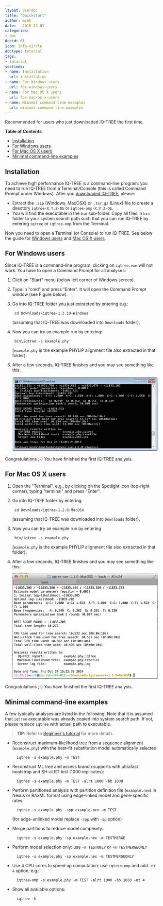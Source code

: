 ```yaml
---
layout: userdoc
title: "Quickstart"
author: minh
date:   2015-12-01
categories:
- doc
docid: 01
icon: info-circle
doctype: tutorial
tags:
- tutorial
sections:
- name: Installation
  url: installation
- name: For Windows users
  url: for-windows-users
- name: For Mac OS X users
  url: for-mac-os-x-users
- name: Minimal command-line examples
  url: minimal-command-line-examples
---
```

Recommended for users who just downloaded IQ-TREE the first time.
<!--more-->

<!-- START doctoc generated TOC please keep comment here to allow auto update -->
<!-- DON'T EDIT THIS SECTION, INSTEAD RE-RUN doctoc TO UPDATE -->
**Table of Contents**

- [Installation](#installation)
- [For Windows users](#for-windows-users)
- [For Mac OS X users](#for-mac-os-x-users)
- [Minimal command-line examples](#minimal-command-line-examples)

<!-- END doctoc generated TOC please keep comment here to allow auto update -->


Installation
------------

To achieve high performance IQ-TREE is a command-line program: you need to run IQ-TREE from a Terminal/Console (this is called Command Prompt under Windows). After you [downloaded IQ-TREE](../../#download), please:

* Extract the `.zip` (Windows, MacOSX) or `.tar.gz` (Linux) file to create a directory `iqtree-X.Y.Z-OS` or `iqtree-omp-X.Y.Z-OS`.
* You will find the executable in the `bin` sub-folder. Copy all files in `bin` folder to your system search path such that you can run IQ-TREE by entering `iqtree` or `iqtree-omp` from the Terminal.

Now you need to open a Terminal (or Console) to run IQ-TREE. See below the guide for [Windows users](#for-windows-users) and [Mac OS X users](#for-mac-os-x-users).


For Windows users
-----------------

Since IQ-TREE is a command-line program, clicking on `iqtree.exe` will not work. You have to open a Command Prompt for all analyses:

1. Click on "Start" menu (below left corner of Windows screen).
2. Type in "cmd" and press "Enter". It will open the Command Prompt window (see Figure below).
3. Go into IQ-TREE folder you just extracted by entering e.g.:

        cd Downloads\iqtree-1.3.10-Windows
        
    (assuming that IQ-TREE was downloaded into `Downloads` folder).
4. Now you can try an example run by entering:

        bin\iqtree -s example.phy
        
    (`example.phy` is the example PHYLIP alignment file also extracted in that folder).
5. After a few seconds, IQ-TREE finishes and you may see something like this:

    ![Windows command prompt](../../assets/img/doc/win-cmd2.png)

Congratulations ;-) You have finished the first IQ-TREE analysis.


For Mac OS X users
------------------

1. Open the "Terminal", e.g., by clicking on the Spotlight icon (top-right corner), typing "terminal" and press "Enter".
2. Go into IQ-TREE folder by entering:

        cd Downloads/iqtree-1.2.0-MacOSX

    (assuming that IQ-TREE was downloaded into `Downloads` folder).
3. Now you can try an example run by entering 

        bin/iqtree -s example.phy

    (`example.phy` is the example PHYLIP alignment file also extracted in that folder).
4. After a few seconds, IQ-TREE finishes and you may see something like this:

    ![Mac terminal](../../assets/img/doc/mac-cmd2.png)

Congratulations ;-) You have finished the first IQ-TREE analysis.



Minimal command-line examples
-----------------------------

A few typically analyses are listed in the following. Note that it is assumed that `iqtree` executable was already copied into system search path. If not, please replace `iqtree` with actual path to executable.

>**TIP**: Refer to [Beginner's tutorial](../Tutorial) for more details.

* Reconstruct maximum-likelihood tree from a sequence alignment (`example.phy`)
   with the best-fit substitution model automatically selected:

        iqtree -s example.phy -m TEST

* Reconstruct ML tree and assess branch supports with ultrafast bootstrap
   and SH-aLRT test (1000 replicates):

        iqtree -s example.phy -m TEST -alrt 1000 -bb 1000

* Perform partitioned analysis with partition definition file (`example.nex`)
   in Nexus or RAxML format using edge-linked model and gene-specific rates:

        iqtree -s example.phy -spp example.nex -m TEST

    (for edge-unlinked model replace `-spp` with `-sp` option)

* Merge partitions to reduce model complexity:

        iqtree -s example.phy -sp example.nex -m TESTMERGE

* Perform model selection only: use `-m TESTONLY` or `-m TESTMERGEONLY`

        iqtree -s example.phy -sp example.nex -m TESTMERGEONLY

* Use 4 CPU cores to speed up computation: use `iqtree-omp` and add `-nt 4` option, e.g.:

        iqtree-omp -s example.phy -m TEST -alrt 1000 -bb 1000 -nt 4

* Show all available options: 

        iqtree -h
        
